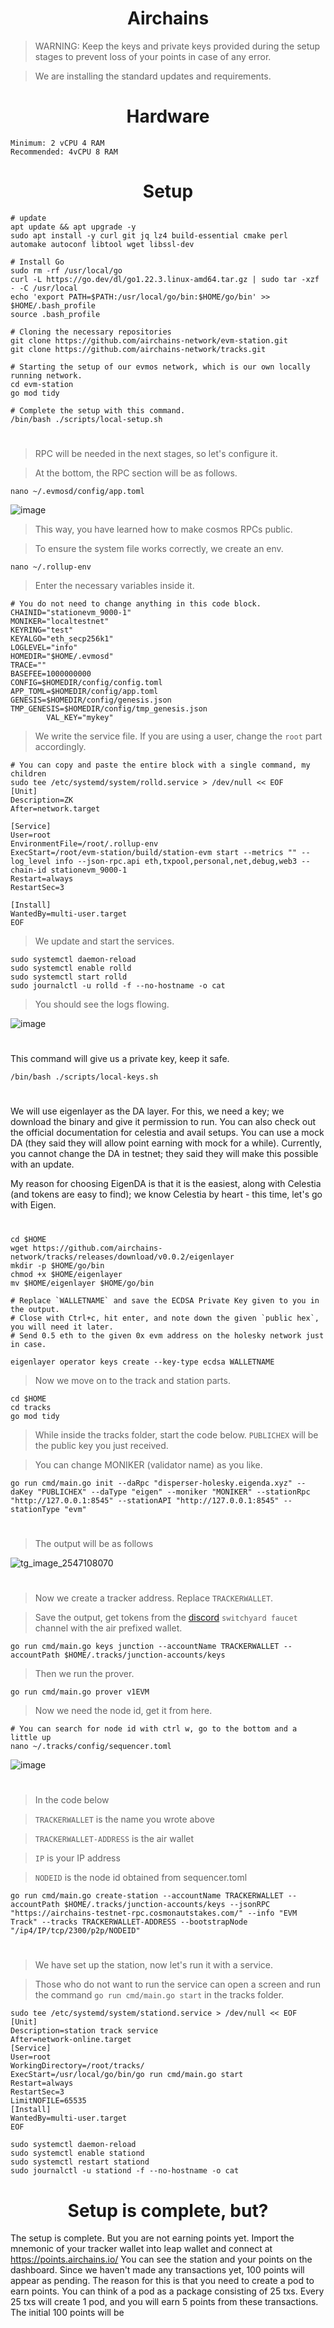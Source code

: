 <h1 align="center">Airchains</h1>

> WARNING: Keep the keys and private keys provided during the setup stages to prevent loss of your points in case of any error.

> We are installing the standard updates and requirements.

#

<h1 align="center">Hardware</h1>

```
Minimum: 2 vCPU 4 RAM
Recommended: 4vCPU 8 RAM
```
<h1 align="center">Setup</h1>

```console
# update
apt update && apt upgrade -y
sudo apt install -y curl git jq lz4 build-essential cmake perl automake autoconf libtool wget libssl-dev

# Install Go
sudo rm -rf /usr/local/go
curl -L https://go.dev/dl/go1.22.3.linux-amd64.tar.gz | sudo tar -xzf - -C /usr/local
echo 'export PATH=$PATH:/usr/local/go/bin:$HOME/go/bin' >> $HOME/.bash_profile
source .bash_profile
```

```console
# Cloning the necessary repositories
git clone https://github.com/airchains-network/evm-station.git
git clone https://github.com/airchains-network/tracks.git
```

```console
# Starting the setup of our evmos network, which is our own locally running network.
cd evm-station
go mod tidy
```

```console
# Complete the setup with this command.
/bin/bash ./scripts/local-setup.sh
```

# 

> RPC will be needed in the next stages, so let's configure it.

> At the bottom, the RPC section will be as follows.

```
nano ~/.evmosd/config/app.toml
```

![image](https://github.com/ruesandora/Airchains/assets/101149671/588a02d0-f7e3-4c25-ac25-ffff281206eb)

> This way, you have learned how to make cosmos RPCs public.

> To ensure the system file works correctly, we create an env.

```console
nano ~/.rollup-env
```

> Enter the necessary variables inside it.

```console
# You do not need to change anything in this code block.
CHAINID="stationevm_9000-1"
MONIKER="localtestnet"
KEYRING="test"
KEYALGO="eth_secp256k1"
LOGLEVEL="info"
HOMEDIR="$HOME/.evmosd"
TRACE=""
BASEFEE=1000000000
CONFIG=$HOMEDIR/config/config.toml
APP_TOML=$HOMEDIR/config/app.toml
GENESIS=$HOMEDIR/config/genesis.json
TMP_GENESIS=$HOMEDIR/config/tmp_genesis.json
        VAL_KEY="mykey"
```

> We write the service file. If you are using a user, change the `root` part accordingly.

```console
# You can copy and paste the entire block with a single command, my children
sudo tee /etc/systemd/system/rolld.service > /dev/null << EOF
[Unit]
Description=ZK
After=network.target

[Service]
User=root
EnvironmentFile=/root/.rollup-env
ExecStart=/root/evm-station/build/station-evm start --metrics "" --log_level info --json-rpc.api eth,txpool,personal,net,debug,web3 --chain-id stationevm_9000-1
Restart=always
RestartSec=3

[Install]
WantedBy=multi-user.target
EOF
```

> We update and start the services.

```
sudo systemctl daemon-reload
sudo systemctl enable rolld
sudo systemctl start rolld
sudo journalctl -u rolld -f --no-hostname -o cat
```
> You should see the logs flowing.

![image](https://github.com/ruesandora/Airchains/assets/101149671/64137490-6b3b-4678-ae26-81c90dd1f952)

#

This command will give us a private key, keep it safe.
```console
/bin/bash ./scripts/local-keys.sh
```

#

We will use eigenlayer as the DA layer. For this, we need a key; we download the binary and give it permission to run.
You can also check out the official documentation for celestia and avail setups.
You can use a mock DA (they said they will allow point earning with mock for a while).
Currently, you cannot change the DA in testnet; they said they will make this possible with an update.

My reason for choosing EigenDA is that it is the easiest, along with Celestia (and tokens are easy to find); we know Celestia by heart - this time, let's go with Eigen.

#

```console
cd $HOME
wget https://github.com/airchains-network/tracks/releases/download/v0.0.2/eigenlayer
mkdir -p $HOME/go/bin
chmod +x $HOME/eigenlayer
mv $HOME/eigenlayer $HOME/go/bin
```

```console
# Replace `WALLETNAME` and save the ECDSA Private Key given to you in the output.
# Close with Ctrl+c, hit enter, and note down the given `public hex`, you will need it later.
# Send 0.5 eth to the given 0x evm address on the holesky network just in case.

eigenlayer operator keys create --key-type ecdsa WALLETNAME
```

> Now we move on to the track and station parts.

```console
cd $HOME
cd tracks
go mod tidy
```

> While inside the tracks folder, start the code below. ```PUBLICHEX``` will be the public key you just received.

> You can change MONIKER (validator name) as you like.

```console
go run cmd/main.go init --daRpc "disperser-holesky.eigenda.xyz" --daKey "PUBLICHEX" --daType "eigen" --moniker "MONIKER" --stationRpc "http://127.0.0.1:8545" --stationAPI "http://127.0.0.1:8545" --stationType "evm"
```

#

> The output will be as follows

![tg_image_2547108070](https://github.com/ruesandora/Airchains/assets/101149671/463e6802-ab58-4e3b-86d2-8ba8c1c15819)

# 

> Now we create a tracker address. Replace `TRACKERWALLET`.

> Save the output, get tokens from the [discord](https://discord.gg/airchains) `switchyard faucet` channel with the air prefixed wallet.

```console
go run cmd/main.go keys junction --accountName TRACKERWALLET --accountPath $HOME/.tracks/junction-accounts/keys
```

> Then we run the prover.

```console
go run cmd/main.go prover v1EVM
```

> Now we need the node id, get it from here.

```console
# You can search for node id with ctrl w, go to the bottom and a little up
nano ~/.tracks/config/sequencer.toml
```

![image](https://github.com/ruesandora/Airchains/assets/101149671/8be10bf2-c873-4e97-a40d-2dd148854991)

#

> In the code below

> `TRACKERWALLET` is the name you wrote above

> `TRACKERWALLET-ADDRESS` is the air wallet

> `IP` is your IP address

> `NODEID` is the node id obtained from sequencer.toml

```console
go run cmd/main.go create-station --accountName TRACKERWALLET --accountPath $HOME/.tracks/junction-accounts/keys --jsonRPC "https://airchains-testnet-rpc.cosmonautstakes.com/" --info "EVM Track" --tracks TRACKERWALLET-ADDRESS --bootstrapNode "/ip4/IP/tcp/2300/p2p/NODEID"
```

#

> We have set up the station, now let's run it with a service.

> Those who do not want to run the service can open a screen and run the command `go run cmd/main.go start` in the tracks folder.

```console
sudo tee /etc/systemd/system/stationd.service > /dev/null << EOF
[Unit]
Description=station track service
After=network-online.target
[Service]
User=root
WorkingDirectory=/root/tracks/
ExecStart=/usr/local/go/bin/go run cmd/main.go start
Restart=always
RestartSec=3
LimitNOFILE=65535
[Install]
WantedBy=multi-user.target
EOF
```

```console
sudo systemctl daemon-reload
sudo systemctl enable stationd
sudo systemctl restart stationd
sudo journalctl -u stationd -f --no-hostname -o cat
```

<h1 align="center">Setup is complete, but?</h1>

The setup is complete. But you are not earning points yet.
Import the mnemonic of your tracker wallet into leap wallet and connect at https://points.airchains.io/
You can see the station and your points on the dashboard.
Since we haven't made any transactions yet, 100 points will appear as pending. The reason for this is that you need to create a pod to earn points.
You can think of a pod as a package consisting of 25 txs. Every 25 txs will create 1 pod, and you will earn 5 points from these transactions.
The initial 100 points will be
